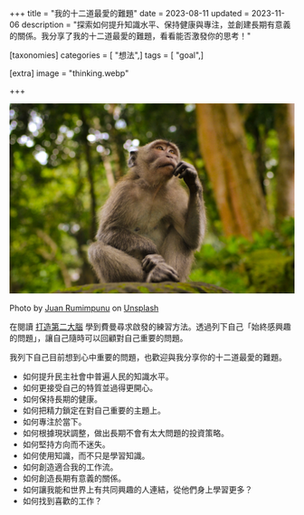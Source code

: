 +++
title = "我的十二道最愛的難題"
date = 2023-08-11
updated = 2023-11-06
description = "探索如何提升知識水平、保持健康與專注，並創建長期有意義的關係。我分享了我的十二道最愛的難題，看看能否激發你的思考！"

[taxonomies]
categories = [ "想法",]
tags = [ "goal",]

[extra]
image = "thinking.webp"

+++

![](thinking.webp)

<p class="image-caption">Photo by <a href="https://unsplash.com/@earbiscuits?utm_source=unsplash&utm_medium=referral&utm_content=creditCopyText">Juan Rumimpunu</a> on <a href="https://unsplash.com/photos/nLXOatvTaLo?utm_source=unsplash&utm_medium=referral&utm_content=creditCopyText">Unsplash</a></p>

在閱讀 [打造第二大腦](@/reading-notes/building-a-second-brain/index.md) 學到費曼尋求啟發的練習方法。透過列下自己「始終感興趣的問題」，讓自己隨時可以回顧對自己重要的問題。

<!-- more -->

我列下自己目前想到心中重要的問題，也歡迎與我分享你的十二道最愛的難題。
* 如何提升民主社會中普遍人民的知識水平。
* 如何更接受自己的特質並過得更開心。
* 如何保持長期的健康。
* 如何把精力鎖定在對自己重要的主題上。
* 如何專注於當下。
* 如何根據現狀調整，做出長期不會有太大問題的投資策略。
* 如何堅持方向而不迷失。
* 如何使用知識，而不只是學習知識。
* 如何創造適合我的工作流。
* 如何創造長期有意義的關係。
* 如何讓我能和世界上有共同興趣的人連結，從他們身上學習更多？
* 如何找到喜歡的工作？
